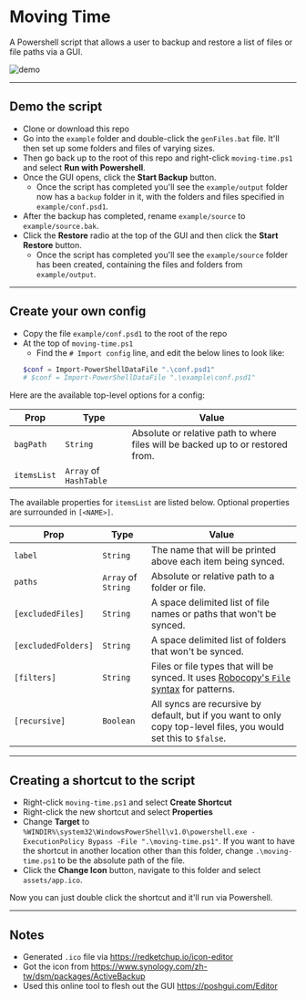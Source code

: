 # Moving Time

A Powershell script that allows a user to backup and restore a list of files or
file paths via a GUI.

![demo](https://user-images.githubusercontent.com/344140/59949795-0e89e980-9429-11e9-9ee7-671a3558ca41.gif)

---

## Demo the script

- Clone or download this repo
- Go into the `example` folder and double-click the `genFiles.bat` file. It'll
then set up some folders and files of varying sizes.
- Then go back up to the root of this repo and right-click `moving-time.ps1`
and select **Run with Powershell**.
- Once the GUI opens, click the **Start Backup** button.
  - Once the script has completed you'll see the `example/output` folder now has
  a `backup` folder in it, with the folders and files specified in
  `example/conf.psd1`.
- After the backup has completed, rename `example/source` to
`example/source.bak`.
- Click the **Restore** radio at the top of the GUI and then click the
**Start Restore** button.
  - Once the script has completed you'll see the `example/source` folder has
  been created, containing the files and folders from `example/output`.

---

## Create your own config

- Copy the file `example/conf.psd1` to the root of the repo
- At the top of `moving-time.ps1`
  - Find the `# Import config` line, and edit the below lines to look like:
  ```powershell
  $conf = Import-PowerShellDataFile ".\conf.psd1"
  # $conf = Import-PowerShellDataFile ".\example\conf.psd1"
  ```

Here are the available top-level options for a config:

| Prop | Type | Value |
| ---- | ---- | ----- |
| `bagPath` | `String` | Absolute or relative path to where files will be backed up to or restored from. |
| `itemsList` | `Array` of `HashTable` | |

The available properties for `itemsList` are listed below. Optional properties
are surrounded in `[<NAME>]`.

| Prop | Type | Value |
| ---- | ---- | ----- |
| `label` | `String` | The name that will be printed above each item being synced. |
| `paths` | `Array` of `String` | Absolute or relative path to a folder or file. |
| `[excludedFiles]` | `String` | A space delimited list of file names or paths that won't be synced. |
| `[excludedFolders]` | `String` | A space delimited list of folders that won't be synced. |
| `[filters]` | `String` | Files or file types that will be synced. It uses [Robocopy's `File` syntax](https://docs.microsoft.com/en-us/windows-server/administration/windows-commands/robocopy) for patterns. |
| `[recursive]` | `Boolean` | All syncs are recursive by default, but if you want to only copy top-level files, you would set this to `$false`. |

---

## Creating a shortcut to the script

- Right-click `moving-time.ps1` and select **Create Shortcut**
- Right-click the new shortcut and select **Properties**
- Change **Target** to `%WINDIR%\system32\WindowsPowerShell\v1.0\powershell.exe -ExecutionPolicy Bypass -File ".\moving-time.ps1"`. If you want to have the
shortcut in another location other than this folder, change `.\moving-time.ps1`
to be the absolute path of the file. 
- Click the **Change Icon** button, navigate to this folder and select
`assets/app.ico`.

Now you can just double click the shortcut and it'll run via Powershell.

---

## Notes

- Generated `.ico` file via https://redketchup.io/icon-editor
- Got the icon from https://www.synology.com/zh-tw/dsm/packages/ActiveBackup
- Used this online tool to flesh out the GUI https://poshgui.com/Editor
